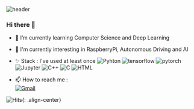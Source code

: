 ![header](https://capsule-render.vercel.app/api?&type=Waving&color=6FC7E1&height=300&section=header&text=Daeheon%20Yoo&fontSize=90&stroke=F4D47B&fontColor=3A4A51&rotate=10&animation=twinkling)


### Hi there 👋
- 🌱 I’m currently learning Computer Science and Deep Learning
- 🤔 I'm currently interesting in RaspberryPi, Autonomous Driving and AI
- ✨ Stack : I've used at least once
![Pyhton](https://img.shields.io/badge/Python-3766AB?style=flat-square&logo=Python&logoColor=white&nbsp) ![tensorflow](https://img.shields.io/badge/Temsorflow-FF6F00?style=flat-square&logo=tensorflow&logoColor=white&nbsp) ![pytorch](https://img.shields.io/badge/PyTorch-EE4C2C?style=flat-square&logo=PyTorch&logoColor=white&nbsp) ![Jupyter](https://img.shields.io/badge/Jupyter-F37626?style=flat-square&logo=Jupyter&logoColor=white&nbsp)
![C++](https://img.shields.io/badge/C++-00599C?style=flat-square&logo=C%2B%2B&logoColor=white&nbsp) ![C](https://img.shields.io/badge/C-A8B9CC?style=flat-square&logo=C&logoColor=white&nbsp)  ![HTML](https://img.shields.io/badge/HTML-E34F26?style=flat-square&logo=HTML5&logoColor=white&nbsp)


- 📫 How to reach me :  
[![Gmail](https://img.shields.io/badge/Gmail-EA4335?style=flat-square&logo=Gmail&logoColor=white&nbsp)](mailto:shew1903@gmail.com)


![Hits](https://hits.seeyoufarm.com/api/count/incr/badge.svg?url=https%3A%2F%2Fgithub.com%2Fbluebeaggle&count_bg=%2375A085&title_bg=%230693E7&icon=datadog.svg&icon_color=%230001FF&title=hits&edge_flat=true){: .align-center}





<!--
**bluebeaggle/bluebeaggle** is a ✨ _special_ ✨ repository because its `README.md` (this file) appears on your GitHub profile.

Here are some ideas to get you started:

- 🔭 I’m currently working on ...

- 👯 I’m looking to collaborate on ...
- 🤔 I’m looking for help with ...
- 💬 Ask me about ...

- 😄 Pronouns: ...
-  Fun fact: ...
-->

